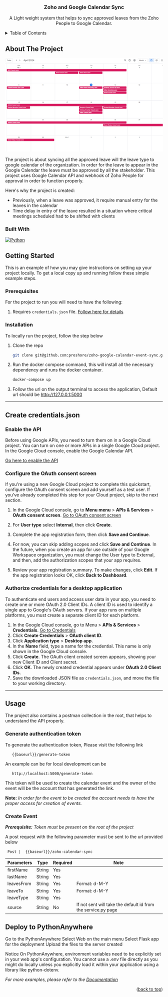 <a name="readme-top"></a>

<!-- PROJECT LOGO -->
<br />
<div align="center">
  <h3 align="center">Zoho and Google Calendar Sync</h3>
  <p align="center">
    A Light weight system that helps to sync approved leaves from the Zoho People to Google Calendar.
  </p>
</div>



<!-- TABLE OF CONTENTS -->
<details>
  <summary>Table of Contents</summary>
  <ol>
    <li>
      <a href="#about-the-project">About The Project</a>
      <ul>
        <li><a href="#built-with">Built With</a></li>
      </ul>
    </li>
    <li>
      <a href="#getting-started">Getting Started</a>
      <ul>
        <li><a href="#prerequisites">Prerequisites</a></li>
        <li><a href="#installation">Installation</a></li>
      </ul>
    </li>
  </ol>
</details>



<!-- ABOUT THE PROJECT -->
## About The Project

[![Product Name Screen Shot][product-screenshot]]()

The project is about syncing all the approved leave will the leave type to google calendar of the organization. In order for the leave to appear in the Google Calendar the leave must be approved by all the stakeholder. This project uses Google Calendar API and webhook of Zoho People for approval in order to function properly. 

Here's why the project is created:
* Previously, when a leave was approved, it require manual entry for the leaves in the calendar 
* Time delay in entry of the leave resulted in a situation where critical meetings scheduled had to be shifted with clients


### Built With
[![Python]][Python-url]

<!-- GETTING STARTED -->
## Getting Started

This is an example of how you may give instructions on setting up your project locally.
To get a local copy up and running follow these simple example steps.

### Prerequisites

For the project to run you will need to have the following:
1. Requires `credentials.json` file. [Follow here for details](#create-credentials.json)

### Installation

To locally run the project, follow the step below
1. Clone the repo
   ```sh
   git clone git@github.com:proshore/zoho-google-calandar-event-sync.git
   ```
2. Run the docker compose command, this will install all the necessary dependency and runs the docker container.
   ```sh
   docker-compose up
   ```
3. Follow the url on the output terminal to access the application, Default url should be http://127.0.0.1:5000


***
## Create credentials.json
### Enable the API
Before using Google APIs, you need to turn them on in a Google Cloud project. You can turn on one or more APIs in a single Google Cloud project.
In the Google Cloud console, enable the Google Calendar API.

[Go here to enable the API](https://console.cloud.google.com/flows/enableapi?apiid=calendar-json.googleapis.com)

### Configure the OAuth consent screen
If you're using a new Google Cloud project to complete this quickstart, configure the OAuth consent screen and add yourself as a test user. If you've already completed this step for your Cloud project, skip to the next section.

1. In the Google Cloud console, go to **Menu menu** > **APIs & Services** > **OAuth consent screen**.
[Go to OAuth consent screen](https://console.cloud.google.com/apis/credentials/consent)

2. For **User type** select **Internal**, then click **Create**.
3. Complete the app registration form, then click **Save and Continue**.
4. For now, you can skip adding scopes and click **Save and Continue**. In the future, when you create an app for use outside of your Google Workspace organization, you must change the User type to External, and then, add the authorization scopes that your app requires.
5. Review your app registration summary. To make changes, click **Edit**. If the app registration looks OK, click **Back to Dashboard**.

### Authorize credentials for a desktop application
To authenticate end users and access user data in your app, you need to create one or more OAuth 2.0 Client IDs. A client ID is used to identify a single app to Google's OAuth servers. If your app runs on multiple platforms, you must create a separate client ID for each platform.
1. In the Google Cloud console, go to Menu > **APIs & Services** > **Credentials**. [Go to Credentials](https://console.cloud.google.com/apis/credentials)
2. Click **Create Credentials** > **OAuth client ID**.
3. Click **Application type** > **Desktop app**.
4. In the **Name** field, type a name for the credential. This name is only shown in the Google Cloud console.
5. Click **Create**. The OAuth client created screen appears, showing your new Client ID and Client secret.
6. Click **OK**. The newly created credential appears under **OAuth 2.0 Client IDs**.
7. Save the downloaded JSON file as `credentials.json`, and move the file to your working directory.


***
<!-- USAGE EXAMPLES -->
## Usage

The project also contains a postman collection in the root, that helps to understand the API properly. 

### Generate authentication token
To generate the authentication token, Please visit the following link
````
   {{baseurl}}/generate-token
````
An example can be for local development can be
````
   http://localhost:5000/generate-token
````

This token will be used to create the calendar event and the owner of the event will be the account that has generated the link. 

**Note:** _In order for the event to be created the account needs to have the proper access for creation of events._

### Create Event

_**Prerequisite:** Token must be present on the root of the project_

A post request with the following parameter must be sent to the url provided below

````
 Post |  {{baseurl}}/zoho-calendar-sync
````

| Parameters | Type   | Required | Note             |
|------------|--------|----------|------------------|
| firstName    | String | Yes      |                  | 
| lastName   | String    | Yes      |                  |
| leavesFrom      | String   | Yes      | Format:    d-M-Y |
| leaveTo      | String   | Yes      | Format:    d-M-Y |
| leaveType      | String   | Yes      |                  |
| source      | String   | No       | If not sent will take the default id from the service.py page |


<!-- USAGE EXAMPLES -->
## Deploy to PythonAnywhere

Go to the PythonAnywhere 
Select Web on the main menu
Select Flask app for the deployment
Upload the files to the server created 

Notice
On PythonAnywhere, environment variables need to be explicitly set in your web app's configuration. You cannot use a .env file directly as you might do locally unless you explicitly load it within your application using a library like python-dotenv.


_For more examples, please refer to the [Documentation](https://example.com)_

<p align="right">(<a href="#readme-top">back to top</a>)</p>


<!-- MARKDOWN LINKS & IMAGES -->
<!-- https://www.markdownguide.org/basic-syntax/#reference-style-links -->
[product-screenshot]: images/product-image.png
[Python]: https://img.shields.io/badge/python-3670A0?style=for-the-badge&logo=python&logoColor=ffdd54
[Python-url]: https://www.python.org/